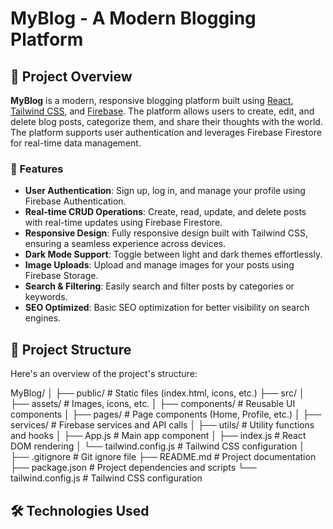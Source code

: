 # MyBlog - A Modern Blogging Platform

## 🚀 Project Overview

**MyBlog** is a modern, responsive blogging platform built using [React](https://reactjs.org/), [Tailwind CSS](https://tailwindcss.com/), and [Firebase](https://firebase.google.com/). The platform allows users to create, edit, and delete blog posts, categorize them, and share their thoughts with the world. The platform supports user authentication and leverages Firebase Firestore for real-time data management.

### 🌟 Features

- **User Authentication**: Sign up, log in, and manage your profile using Firebase Authentication.
- **Real-time CRUD Operations**: Create, read, update, and delete posts with real-time updates using Firebase Firestore.
- **Responsive Design**: Fully responsive design built with Tailwind CSS, ensuring a seamless experience across devices.
- **Dark Mode Support**: Toggle between light and dark themes effortlessly.
- **Image Uploads**: Upload and manage images for your posts using Firebase Storage.
- **Search & Filtering**: Easily search and filter posts by categories or keywords.
- **SEO Optimized**: Basic SEO optimization for better visibility on search engines.
  
## 📂 Project Structure

Here's an overview of the project's structure:

MyBlog/
│
├── public/                 # Static files (index.html, icons, etc.)
├── src/
│   ├── assets/             # Images, icons, etc.
│   ├── components/         # Reusable UI components
│   ├── pages/              # Page components (Home, Profile, etc.)
│   ├── services/           # Firebase services and API calls
│   ├── utils/              # Utility functions and hooks
│   ├── App.js              # Main app component
│   ├── index.js            # React DOM rendering
│   └── tailwind.config.js  # Tailwind CSS configuration
│
├── .gitignore              # Git ignore file
├── README.md               # Project documentation
├── package.json            # Project dependencies and scripts
└── tailwind.config.js      # Tailwind CSS configuration

## 🛠️ Technologies Used
